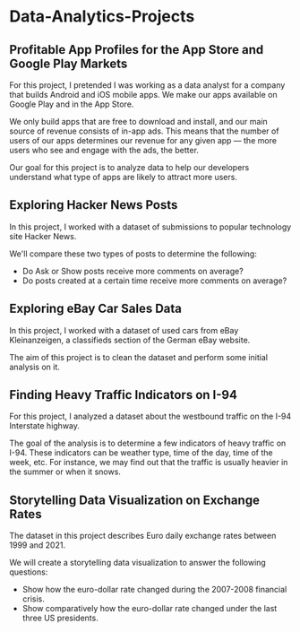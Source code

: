 # Data-Analytics-Projects

## Profitable App Profiles for the App Store and Google Play Markets

For this project, I pretended I was working as a data analyst for a company that builds Android and iOS mobile apps. We make our apps available on Google Play and in the App Store.

We only build apps that are free to download and install, and our main source of revenue consists of in-app ads. This means that the number of users of our apps determines our revenue for any given app — the more users who see and engage with the ads, the better.

Our goal for this project is to analyze data to help our developers understand what type of apps are likely to attract more users.

## Exploring Hacker News Posts

In this project, I worked with a dataset of submissions to popular technology site Hacker News.

We'll compare these two types of posts to determine the following:
- Do Ask or Show posts receive more comments on average?
- Do posts created at a certain time receive more comments on average?

## Exploring eBay Car Sales Data

In this project, I worked with a dataset of used cars from eBay Kleinanzeigen, a classifieds section of the German eBay website.

The aim of this project is to clean the dataset and perform some initial analysis on it.

## Finding Heavy Traffic Indicators on I-94

For this project, I analyzed a dataset about the westbound traffic on the I-94 Interstate highway.

The goal of the analysis is to determine a few indicators of heavy traffic on I-94. These indicators can be weather type, time of the day, time of the week, etc. For instance, we may find out that the traffic is usually heavier in the summer or when it snows.

## Storytelling Data Visualization on Exchange Rates

The dataset in this project describes Euro daily exchange rates between 1999 and 2021.

We will create a storytelling data visualization to answer the following questions:
- Show how the euro-dollar rate changed during the 2007-2008 financial crisis.
- Show comparatively how the euro-dollar rate changed under the last three US presidents.
